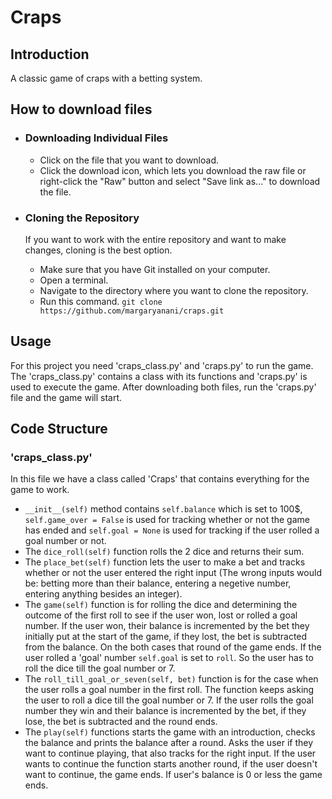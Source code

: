 # Craps
## Introduction
A classic game of craps with a betting system.

## How to download files

- ### Downloading Individual Files
  - Click on the file that you want to download.
  - Click the download icon, which lets you download the raw file or right-click the "Raw" button and select "Save link as..." to download the file.
- ### Cloning the Repository
  If you want to work with the entire repository and want to make changes, cloning is the best option.
  
  - Make sure that you have Git installed on your computer.
  - Open a terminal.
  - Navigate to the directory where you want to clone the repository.
  - Run this command. `git clone https://github.com/margaryanani/craps.git`
 
## Usage

For this project you need 'craps_class.py' and 'craps.py' to run the game. The 'craps_class.py' contains a class with its functions and 'craps.py' is used to execute the game. After downloading both files, run the 'craps.py' file and the game will start.

## Code Structure
### 'craps_class.py'

In this file we have a class called 'Craps' that contains everything for the game to work.

- `__init__(self)` method contains `self.balance` which is set to 100$, `self.game_over = False` is used for tracking whether or not the game has ended and `self.goal = None` is used for tracking if the user rolled a goal number or not.
- The `dice_roll(self)` function rolls the 2 dice and returns their sum.
- The `place_bet(self)`  function lets the user to make a bet and tracks whether or not the user entered the right input (The wrong inputs would be: betting more than their balance, entering a negetive number, entering anything besides an integer).
- The `game(self)` function is for rolling the dice and determining the outcome of the first roll to see if the user won, lost or rolled a goal number. If the user won, their balance is incremented by the bet they initially put at the start of the game, if they lost, the bet is subtracted from the balance. On the both cases that round of the game ends. If the user rolled a 'goal' number `self.goal` is set to `roll`. So the user has to roll the dice till the goal number or 7.
- The `roll_till_goal_or_seven(self, bet)` function is for the case when the user rolls a goal number in the first roll. The function keeps asking the user to roll a dice till the goal number or 7. If the user rolls the goal number they win and their balance is incremented by the bet, if they lose, the bet is subtracted and the round ends.
- The `play(self)` functions starts the game with an introduction, checks the balance and prints the balance after a round. Asks the user if they want to continue playing, that also tracks for the right input. If the user wants to continue the function starts another round, if the user doesn't want to continue, the game ends. If user's balance is 0 or less the game ends.

